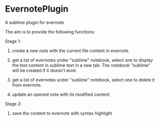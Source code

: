EvernotePlugin
==============

A sublime plugin for evernote

The aim is to provide the following functions:

Stage 1:

1. create a new note with the current file content in evernote.

2. get a list of evernotes under "sublime" notebook, 
select one to display the text content in sublime text in a new tab.
The notebook "sublime" will be created if it doesn't exist.

3. get a list of evernotes under "sublime" notebook, 
select one to delete it from evernote.

4. update an opened note with its modified content.

Stage 2:

1. save the content to evernote with syntax highlight
